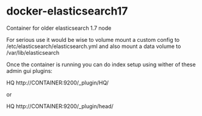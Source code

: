 # docker-elasticsearch17
Container for older elasticsearch 1.7 node

For serious use it would be wise to volume mount a custom config to /etc/elasticsearch/elasticsearch.yml and also mount a data volume to /var/lib/elasticsearch

Once the container is running you can do index setup using wither of these admin gui plugins:

HQ
http://CONTAINER:9200/_plugin/HQ/

or

HQ
http://CONTAINER:9200/_plugin/head/
